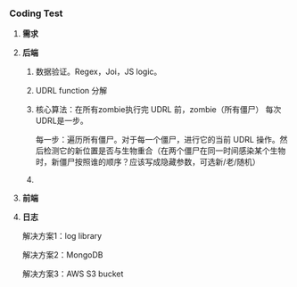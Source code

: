 ### Coding Test

1. **需求**

2. **后端**

   1. 数据验证。Regex，Joi，JS logic。

   2. UDRL function 分解

   3. 核心算法：在所有zombie执行完 UDRL 前，zombie（所有僵尸） 每次UDRL是一步。

      每一步：遍历所有僵尸。对于每一个僵尸，进行它的当前 UDRL 操作。然后检测它的新位置是否与生物重合（在两个僵尸在同一时间感染某个生物时，新僵尸按照谁的顺序？应该写成隐藏参数，可选新/老/随机）

   4. 

3. **前端**

4. **日志**

   解决方案1：log library

   解决方案2：MongoDB

   解决方案3：AWS S3 bucket 

   
   
   
   
   


